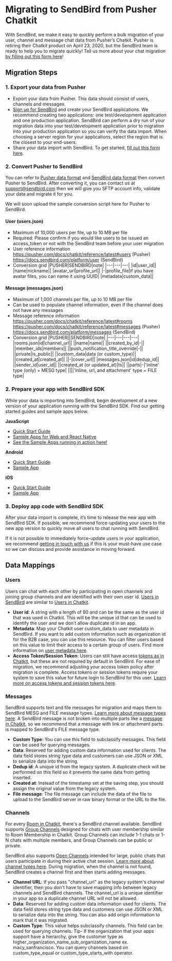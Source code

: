 # Migrating to SendBird from Pusher Chatkit

With SendBird, we make it easy to quickly perform a bulk migration of your user, channel and message chat data from Pusher’s Chatkit. Pusher is retiring their Chatkit product on April 23, 2020, but the SendBird team is ready to help you to migrate quickly! Tell us more about your chat migration [by filling out this form here](https://get.sendbird.com/pusher-migration.html)!

## Migration Steps

### 1. Export your data from Pusher

- Export your data from Pusher. This data should consist of users, channels and messages.
- [Sign up for SendBird](https://dashboard.sendbird.com/auth/signup) and create your SendBird applications.
  We recommend creating two applications: one test/development application and one production application. SendBird can perform a dry run of your migration data into your test/development application prior to migration into your production application so you can verify the data import. When choosing a server region for your applications, select the region that is the closest to your end-users.
- Share your data import with SendBird. To get started, [fill out this form here](https://get.sendbird.com/pusher-migration.html).

### 2. Convert Pusher to SendBird

You can refer to [Pusher data format](https://github.com/sendbird/migrating-from-pusher-chatkit/example-chatkit-data-export) and [SendBird data format](https://github.com/sendbird/example-sendbird-data-json) then convert Pusher to SendBird. After converting it, you can contact us at support@sendbird.com then we will give you SFTP account info, validate your data and migrate it for you.

We will soon upload the sample conversion script here for Pusher to SendBird.

#### User (users.json)

- Maximum of 10,000 users per file, up to 10 MB per file
- Required: Please confirm if you would like users to be issued an access_token or not with the SendBird team before your user migration
- User reference information  
  https://pusher.com/docs/chatkit/reference/latest#users (Pusher)  
  https://docs.sendbird.com/platform/user (SendBird)
- Conversion grid
  |PUSHER|SENDBIRD|note|
  |---|---|---|
  |id|user_id||
  |name|nickname||
  |avatar_url|profile_url||
  |-|profile_file|if you have avatar files, you can name it using UUID|
  |metadata|custom_data||

#### Message (messages.json)

- Maximum of 1,000 channels per file, up to 10 MB per file
- Can be used to populate channel information, even if the channel does not have any messages
- Message reference information  
  https://pusher.com/docs/chatkit/reference/latest#rooms  
  https://pusher.com/docs/chatkit/reference/latest#messages (Pusher)  
  https://docs.sendbird.com/platform/messages (SendBird)
- Conversion grid
  |PUSHER||SENDBIRD|note|
  |---|---|---|---|
  |rooms.json|id|channel_url||
  ||name|name||
  ||created_by_id|-||
  ||member_ids|members||
  ||push_notification_title_override|-||
  ||private|is_public||
  ||custom_data|data (or custom_type)||
  ||created_at|created_at||
  ||-|cover_url||
  |messages.json|id|dedup_id||
  ||sender_id|user_id||
  ||created_at (or updated_at)|ts||
  ||parts|-|'inline' type (only) = MESG type|
  ||||'inline, url, and attachment' type = FILE type|

### 2. Prepare your app with SendBird SDK

While your data is importing into SendBird, begin development of a new version of your application running with the SendBird SDK. Find our getting started guides and sample apps below.

**JavaScript**

- [Quick Start Guide](https://docs.sendbird.com/javascript)
- [Sample Apps for Web and React Native](https://github.com/sendbird/sendbird-javascript)
- [See the Sample Apps running in action here!](http://sample.sendbird.com)

**Android**

- [Quick Start Guide](https://docs.sendbird.com/android)
- [Sample App](https://github.com/sendbird/sendbird-android)

**iOS**

- [Quick Start Guide](https://docs.sendbird.com/ios)
- [Sample App](https://github.com/sendbird/SendBird-iOS)

### 3. Deploy app code with SendBird SDK

After your data import is complete, it’s time to release the new app with SendBird SDK. If possible, we recommend force-updating your users to the new app version to quickly move all users to chat running with SendBird.

If it is not possible to immediately force-update users in your application, we recommend [getting in touch with us](support@sendbird.com) if this is your must-have use case so we can discuss and provide assistance in moving forward.

## Data Mappings

### Users

Users can chat with each other by participating in open channels and joining group channels and are identified with their own user id. [Users in SendBird](https://docs.sendbird.com/platform/user) are similar to [Users in Chatkit](https://pusher.com/docs/chatkit/reference/latest#users).

- **User id**: A string with a length of 80 and can be the same as the user id that was used in Chatkit. This will be the unique id that can be used to identify the user and we don’t allow duplicate id in an app.
- **Metadata**: Map your Chatkit user custom_data to user metadata in SendBird. If you want to add custom information such as organization id for the B2B case, you can use this resource. You can filter users based on this value to limit their access to a certain group of users. Find more information on [user metadata here](https://docs.sendbird.com/platform/user_metadata).
- **Access Token/Session Token**: Users can still have access [tokens as in Chatkit](https://pusher.com/docs/chatkit/authentication), but these are not required by default in SendBird. For ease of migration, we recommend adjusting your access token policy after migration is complete. Access tokens or session tokens require your system to save this value for future login to SendBird for this user. [Learn more on access tokens and session tokens here](https://docs.sendbird.com/platform/user#3_create_a_user_4_access_token_vs_session_token).

### Messages

SendBird supports text and file messages for migration and maps them to SendBird MESG and FILE message types.
[Learn more about message types here](https://docs.sendbird.com/platform/messages). A SendBird message is not broken into multiple parts like a [message in Chatkit](https://pusher.com/docs/chatkit/reference/latest#messages), so we recommend that a message with link or attachment parts is mapped to SendBird's FILE message type.

- **Custom Type**: You can use this field to subclassify messages. This field can be used for querying messages.
- **Data**: Reserved for adding custom data information used for clients. The data field stores string type data and customers can use JSON or XML to serialize data into the string.
- **Dedup id**: A unique id from the legacy system. A duplicate check will be performed on this field so it prevents the same data from getting inserted.
- **Created at**: Instead of the timestamp set at the saving step, you should assign the original value from the legacy system.
- **File message**: The file message can include the data of the file to upload to the SendBird server in raw binary format or the URL to the file.

### Channels

For every [Room in Chatkit](https://pusher.com/docs/chatkit/reference/javascript#rooms), there's a SendBird channel available. SendBird supports [Group Channels](https://docs.sendbird.com/platform/group_channel#3_create_a_channel) designed for chats with user membership similar to Room Membership in Chatkit. Group Channels can include 1-1 chats or 1-N chats with multiple members, and Group Channels can be public or private.

SendBird also supports [Open Channels](https://docs.sendbird.com/platform/open_channel) intended for large, public chats that users participate in during their active chat session. [Learn more about channel types here](https://docs.sendbird.com/platform/channel_type#2_channel_types).
During migration, when the channel is not found, SendBird creates a channel first and then starts adding messages.

- **Channel URL**: If you pass "channel_url" as the legacy system's channel identifier, then you don't have to save mapping info between legacy channels and SendBird channels. The channel_url is a unique identifier in your app so a duplicate channel URL will not be allowed.
- **Data**: Reserved for adding custom data information used for clients. The data field stores string type data and customers can use JSON or XML to serialize data into the string. You can also add origin information to mark that it was migrated.
- **Custom Type**: This value helps subclassify channels. This field can be used for querying channels. Tip- If the organization that your apps support have a hierarchy, give the customer type as higher_organization_name_sub_organization_name ex. macy_sanfrancisco. You can query channels based on custom_type_equal or custom_type_starts_with operator.
